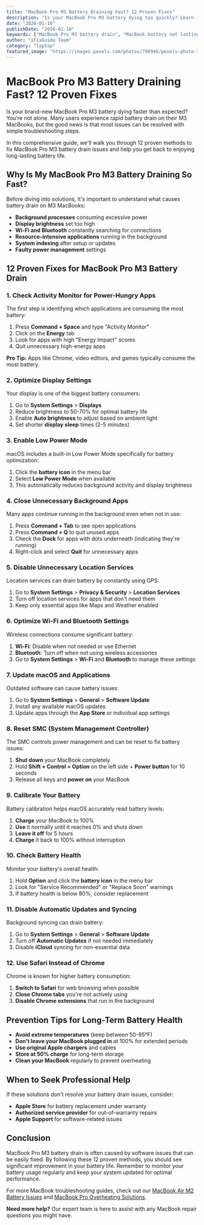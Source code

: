 ```yaml
---
title: "MacBook Pro M3 Battery Draining Fast? 12 Proven Fixes"
description: "Is your MacBook Pro M3 battery dying too quickly? Learn 12 proven solutions to fix battery drain issues and extend your laptop's battery life."
date: "2026-01-10"
publishDate: "2026-01-10"
keywords: ["MacBook Pro M3 battery drain", "MacBook battery not lasting", "M3 MacBook battery fix", "MacBook Pro battery life", "MacBook battery optimization"]
author: "iFixGuide Team"
category: "laptop"
featured_image: "https://images.pexels.com/photos/788946/pexels-photo-788946.jpeg?auto=compress&cs=tinysrgb&w=1200"
---
```


# MacBook Pro M3 Battery Draining Fast? 12 Proven Fixes

Is your brand-new MacBook Pro M3 battery dying faster than expected? You're not alone. Many users experience rapid battery drain on their M3 MacBooks, but the good news is that most issues can be resolved with simple troubleshooting steps.

In this comprehensive guide, we'll walk you through 12 proven methods to fix MacBook Pro M3 battery drain issues and help you get back to enjoying long-lasting battery life.

## Why Is My MacBook Pro M3 Battery Draining So Fast?

Before diving into solutions, it's important to understand what causes battery drain on M3 MacBooks:

- **Background processes** consuming excessive power
- **Display brightness** set too high
- **Wi-Fi and Bluetooth** constantly searching for connections
- **Resource-intensive applications** running in the background
- **System indexing** after setup or updates
- **Faulty power management** settings

## 12 Proven Fixes for MacBook Pro M3 Battery Drain

### 1. Check Activity Monitor for Power-Hungry Apps

The first step is identifying which applications are consuming the most battery:

1. Press **Command + Space** and type "Activity Monitor"
2. Click on the **Energy** tab
3. Look for apps with high "Energy Impact" scores
4. Quit unnecessary high-energy apps

**Pro Tip:** Apps like Chrome, video editors, and games typically consume the most battery.

### 2. Optimize Display Settings

Your display is one of the biggest battery consumers:

1. Go to **System Settings** > **Displays**
2. Reduce brightness to 50-70% for optimal battery life
3. Enable **Auto brightness** to adjust based on ambient light
4. Set shorter **display sleep** times (2-5 minutes)

### 3. Enable Low Power Mode

macOS includes a built-in Low Power Mode specifically for battery optimization:

1. Click the **battery icon** in the menu bar
2. Select **Low Power Mode** when available
3. This automatically reduces background activity and display brightness

### 4. Close Unnecessary Background Apps

Many apps continue running in the background even when not in use:

1. Press **Command + Tab** to see open applications
2. Press **Command + Q** to quit unused apps
3. Check the **Dock** for apps with dots underneath (indicating they're running)
4. Right-click and select **Quit** for unnecessary apps

### 5. Disable Unnecessary Location Services

Location services can drain battery by constantly using GPS:

1. Go to **System Settings** > **Privacy & Security** > **Location Services**
2. Turn off location services for apps that don't need them
3. Keep only essential apps like Maps and Weather enabled

### 6. Optimize Wi-Fi and Bluetooth Settings

Wireless connections consume significant battery:

1. **Wi-Fi**: Disable when not needed or use Ethernet
2. **Bluetooth**: Turn off when not using wireless accessories
3. Go to **System Settings** > **Wi-Fi** and **Bluetooth** to manage these settings

### 7. Update macOS and Applications

Outdated software can cause battery issues:

1. Go to **System Settings** > **General** > **Software Update**
2. Install any available macOS updates
3. Update apps through the **App Store** or individual app settings

### 8. Reset SMC (System Management Controller)

The SMC controls power management and can be reset to fix battery issues:

1. **Shut down** your MacBook completely
2. Hold **Shift + Control + Option** on the left side + **Power button** for 10 seconds
3. Release all keys and **power on** your MacBook

### 9. Calibrate Your Battery

Battery calibration helps macOS accurately read battery levels:

1. **Charge** your MacBook to 100%
2. **Use** it normally until it reaches 0% and shuts down
3. **Leave it off** for 5 hours
4. **Charge** it back to 100% without interruption

### 10. Check Battery Health

Monitor your battery's overall health:

1. Hold **Option** and click the **battery icon** in the menu bar
2. Look for "Service Recommended" or "Replace Soon" warnings
3. If battery health is below 80%, consider replacement

### 11. Disable Automatic Updates and Syncing

Background syncing can drain battery:

1. Go to **System Settings** > **General** > **Software Update**
2. Turn off **Automatic Updates** if not needed immediately
3. Disable **iCloud** syncing for non-essential data

### 12. Use Safari Instead of Chrome

Chrome is known for higher battery consumption:

1. **Switch to Safari** for web browsing when possible
2. **Close Chrome tabs** you're not actively using
3. **Disable Chrome extensions** that run in the background

## Prevention Tips for Long-Term Battery Health

- **Avoid extreme temperatures** (keep between 50-95°F)
- **Don't leave your MacBook plugged in** at 100% for extended periods
- **Use original Apple chargers** and cables
- **Store at 50% charge** for long-term storage
- **Clean your MacBook** regularly to prevent overheating

## When to Seek Professional Help

If these solutions don't resolve your battery drain issues, consider:

- **Apple Store** for battery replacement under warranty
- **Authorized service provider** for out-of-warranty repairs
- **Apple Support** for software-related issues

## Conclusion

MacBook Pro M3 battery drain is often caused by software issues that can be easily fixed. By following these 12 proven methods, you should see significant improvement in your battery life. Remember to monitor your battery usage regularly and keep your system updated for optimal performance.

For more MacBook troubleshooting guides, check out our [MacBook Air M2 Battery Issues](/troubleshooting/laptop/macbook-air-m2-battery-problems) and [MacBook Pro Overheating Solutions](/troubleshooting/laptop/macbook-pro-overheating-fix).

**Need more help?** Our expert team is here to assist with any MacBook repair questions you might have.

